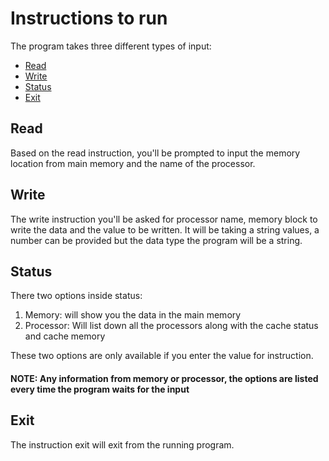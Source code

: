 # Instructions to run

The program takes three different types of input:

- [Read](#read)
- [Write](#write)
- [Status](#status)
- [Exit](#exit)

## Read

Based on the read instruction, you'll be prompted to input the memory location from main memory and the name of the processor.

## Write

The write instruction you'll be asked for processor name, memory block to write the data and the value to be written. 
It will be taking a string values, a number can be provided but the data type the program will be a string.

## Status

There two options inside status:

  1. Memory: will show you the data in the main memory
  2. Processor: Will list down all the processors along with the cache status and cache memory
  
These two options are only available if you enter the value for instruction.

#### NOTE: Any information from memory or processor, the options are listed every time the program waits for the input

## Exit

The instruction exit will exit from the running program.
